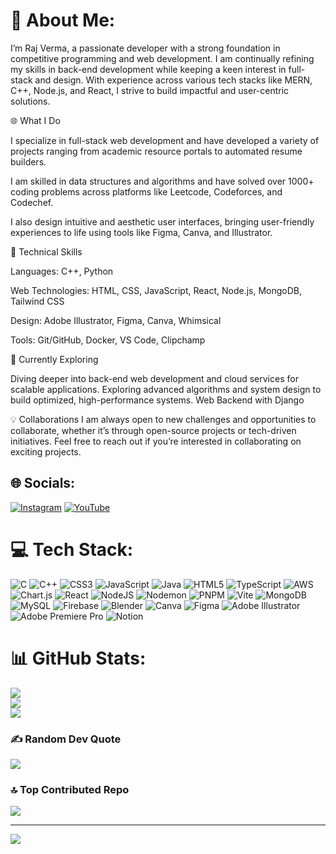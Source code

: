 # 💫 About Me:
I’m Raj Verma, a passionate developer with a strong foundation in competitive programming and web development. I am continually refining my skills in back-end development while keeping a keen interest in full-stack and design. With experience across various tech stacks like MERN, C++, Node.js, and React, I strive to build impactful and user-centric solutions.

🌐 What I Do

I specialize in full-stack web development and have developed a variety of projects ranging from academic resource portals to automated resume builders.

I am skilled in data structures and algorithms and have solved over 1000+ coding problems across platforms like Leetcode, Codeforces, and Codechef.

I also design intuitive and aesthetic user interfaces, bringing user-friendly experiences to life using tools like Figma, Canva, and Illustrator.

🔧 Technical Skills

Languages: C++, Python

Web Technologies: HTML, CSS, JavaScript, React, Node.js, MongoDB, Tailwind CSS

Design: Adobe Illustrator, Figma, Canva, Whimsical

Tools: Git/GitHub, Docker, VS Code, Clipchamp

🌱 Currently Exploring

Diving deeper into back-end web development and cloud services for scalable applications.
Exploring advanced algorithms and system design to build optimized, high-performance systems.
Web Backend with Django

💡 Collaborations
I am always open to new challenges and opportunities to collaborate, whether it’s through open-source projects or tech-driven initiatives. Feel free to reach out if you’re interested in collaborating on exciting projects.


## 🌐 Socials:
[![Instagram](https://img.shields.io/badge/Instagram-%23E4405F.svg?logo=Instagram&logoColor=white)](https://instagram.com/verma.raj__) [![YouTube](https://img.shields.io/badge/YouTube-%23FF0000.svg?logo=YouTube&logoColor=white)](https://youtube.com/@@Intuit_and_Code) 

# 💻 Tech Stack:
![C](https://img.shields.io/badge/c-%2300599C.svg?style=for-the-badge&logo=c&logoColor=white) ![C++](https://img.shields.io/badge/c++-%2300599C.svg?style=for-the-badge&logo=c%2B%2B&logoColor=white) ![CSS3](https://img.shields.io/badge/css3-%231572B6.svg?style=for-the-badge&logo=css3&logoColor=white) ![JavaScript](https://img.shields.io/badge/javascript-%23323330.svg?style=for-the-badge&logo=javascript&logoColor=%23F7DF1E) ![Java](https://img.shields.io/badge/java-%23ED8B00.svg?style=for-the-badge&logo=openjdk&logoColor=white) ![HTML5](https://img.shields.io/badge/html5-%23E34F26.svg?style=for-the-badge&logo=html5&logoColor=white) ![TypeScript](https://img.shields.io/badge/typescript-%23007ACC.svg?style=for-the-badge&logo=typescript&logoColor=white) ![AWS](https://img.shields.io/badge/AWS-%23FF9900.svg?style=for-the-badge&logo=amazon-aws&logoColor=white) ![Chart.js](https://img.shields.io/badge/chart.js-F5788D.svg?style=for-the-badge&logo=chart.js&logoColor=white) ![React](https://img.shields.io/badge/react-%2320232a.svg?style=for-the-badge&logo=react&logoColor=%2361DAFB) ![NodeJS](https://img.shields.io/badge/node.js-6DA55F?style=for-the-badge&logo=node.js&logoColor=white) ![Nodemon](https://img.shields.io/badge/NODEMON-%23323330.svg?style=for-the-badge&logo=nodemon&logoColor=%BBDEAD) ![PNPM](https://img.shields.io/badge/pnpm-%234a4a4a.svg?style=for-the-badge&logo=pnpm&logoColor=f69220) ![Vite](https://img.shields.io/badge/vite-%23646CFF.svg?style=for-the-badge&logo=vite&logoColor=white) ![MongoDB](https://img.shields.io/badge/MongoDB-%234ea94b.svg?style=for-the-badge&logo=mongodb&logoColor=white) ![MySQL](https://img.shields.io/badge/mysql-4479A1.svg?style=for-the-badge&logo=mysql&logoColor=white) ![Firebase](https://img.shields.io/badge/firebase-a08021?style=for-the-badge&logo=firebase&logoColor=ffcd34) ![Blender](https://img.shields.io/badge/blender-%23F5792A.svg?style=for-the-badge&logo=blender&logoColor=white) ![Canva](https://img.shields.io/badge/Canva-%2300C4CC.svg?style=for-the-badge&logo=Canva&logoColor=white) ![Figma](https://img.shields.io/badge/figma-%23F24E1E.svg?style=for-the-badge&logo=figma&logoColor=white) ![Adobe Illustrator](https://img.shields.io/badge/adobe%20illustrator-%23FF9A00.svg?style=for-the-badge&logo=adobe%20illustrator&logoColor=white) ![Adobe Premiere Pro](https://img.shields.io/badge/Adobe%20Premiere%20Pro-9999FF.svg?style=for-the-badge&logo=Adobe%20Premiere%20Pro&logoColor=white) ![Notion](https://img.shields.io/badge/Notion-%23000000.svg?style=for-the-badge&logo=notion&logoColor=white)
# 📊 GitHub Stats:
![](https://github-readme-stats.vercel.app/api?username=Rarma03&theme=jolly&hide_border=false&include_all_commits=false&count_private=false)<br/>
![](https://github-readme-streak-stats.herokuapp.com/?user=Rarma03&theme=jolly&hide_border=false)<br/>
![](https://github-readme-stats.vercel.app/api/top-langs/?username=Rarma03&theme=jolly&hide_border=false&include_all_commits=false&count_private=false&layout=compact)

### ✍️ Random Dev Quote
![](https://quotes-github-readme.vercel.app/api?type=horizontal&theme=radical)

### 🔝 Top Contributed Repo
![](https://github-contributor-stats.vercel.app/api?username=Rarma03&limit=5&theme=tokyonight&combine_all_yearly_contributions=true)

---
[![](https://visitcount.itsvg.in/api?id=Rarma03&icon=0&color=0)](https://visitcount.itsvg.in)
